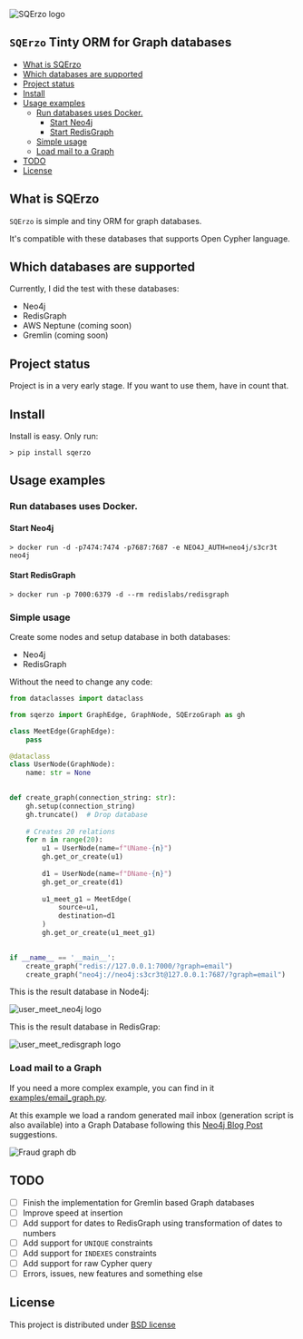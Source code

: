 ![SQErzo logo](https://raw.githubusercontent.com/cr0hn/sqerzo/master/images/logo-250x250.png)

## `SQErzo` Tinty ORM for Graph databases

<!-- START doctoc generated TOC please keep comment here to allow auto update -->
<!-- DON'T EDIT THIS SECTION, INSTEAD RE-RUN doctoc TO UPDATE -->


- [What is SQErzo](#what-is-sqerzo)
- [Which databases are supported](#which-databases-are-supported)
- [Project status](#project-status)
- [Install](#install)
- [Usage examples](#usage-examples)
  - [Run databases uses Docker.](#run-databases-uses-docker)
    - [Start Neo4j](#start-neo4j)
    - [Start RedisGraph](#start-redisgraph)
  - [Simple usage](#simple-usage)
  - [Load mail to a Graph](#load-mail-to-a-graph)
- [TODO](#todo)
- [License](#license)

<!-- END doctoc generated TOC please keep comment here to allow auto update -->

## What is SQErzo

`SQErzo` is simple and tiny ORM for graph databases. 

It's compatible with these databases that supports Open Cypher language.

## Which databases are supported

Currently, I did the test with these databases:

- Neo4j
- RedisGraph
- AWS Neptune (coming soon)
- Gremlin (coming soon)

## Project status

Project is in a very early stage. If you want to use them, have in count that. 

## Install

Install is easy. Only run:

```shell
> pip install sqerzo
```

## Usage examples

### Run databases uses Docker.

#### Start Neo4j

```shell
> docker run -d -p7474:7474 -p7687:7687 -e NEO4J_AUTH=neo4j/s3cr3t neo4j
```

#### Start RedisGraph

```shell
> docker run -p 7000:6379 -d --rm redislabs/redisgraph
```

### Simple usage

Create some nodes and setup database in both databases:

- Neo4j
- RedisGraph

Without the need to change any code:

```python
from dataclasses import dataclass

from sqerzo import GraphEdge, GraphNode, SQErzoGraph as gh

class MeetEdge(GraphEdge):
    pass

@dataclass
class UserNode(GraphNode):
    name: str = None

    
def create_graph(connection_string: str):
    gh.setup(connection_string)
    gh.truncate()  # Drop database
    
    # Creates 20 relations
    for n in range(20):
        u1 = UserNode(name=f"UName-{n}")
        gh.get_or_create(u1)
        
        d1 = UserNode(name=f"DName-{n}")
        gh.get_or_create(d1)
        
        u1_meet_g1 = MeetEdge(
            source=u1,
            destination=d1
        )
        gh.get_or_create(u1_meet_g1)
        

if __name__ == '__main__':
    create_graph("redis://127.0.0.1:7000/?graph=email")   
    create_graph("neo4j://neo4j:s3cr3t@127.0.0.1:7687/?graph=email")   

```

This is the result database in Node4j:

![user_meet_neo4j logo](https://raw.githubusercontent.com/cr0hn/sqerzo/master/images/examples/user_meet_neo4j.png)

This is the result database in RedisGrap:

![user_meet_redisgraph logo](https://raw.githubusercontent.com/cr0hn/sqerzo/master/images/examples/user_meet_redisgraph.png)

### Load mail to a Graph

If you need a more complex example, you can find in it [examples/email_graph.py](https://github.com/cr0hn/sqerzo/blob/master/examples/email_graph.py).

At this example we load a random generated mail inbox (generation script is also available) into a Graph Database following this [Neo4j Blog Post](https://neo4j.com/blog/data-modeling-pitfalls/) suggestions.

![Fraud graph db](https://dist.neo4j.com/wp-content/uploads/20180730162521/corrected-fraud-detection-email-data-model-1024x994.png)

## TODO

- [ ] Finish the implementation for Gremlin based Graph databases
- [ ] Improve speed at insertion
- [ ] Add support for dates to RedisGraph using transformation of dates to numbers
- [ ] Add support for `UNIQUE` constraints
- [ ] Add support for `INDEXES` constraints
- [ ] Add support for raw Cypher query
- [ ] Errors, issues, new features and something else

## License

This project is distributed under [BSD license](https://github.com/cr0hn/sqerzo/blob/master/LICENSE>)
